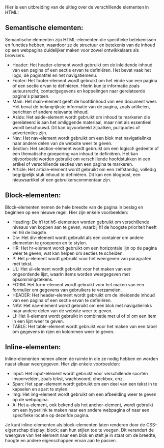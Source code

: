 Hier is een uitbreiding van de uitleg over de verschillende elementen in HTML:

## Semantische elementen:  
Semantische elementen zijn HTML-elementen die specifieke betekenissen en functies hebben, waardoor ze de structuur en betekenis van de inhoud op een webpagina duidelijker maken voor zowel ontwikkelaars als browsers.

- Header: Het header-element wordt gebruikt om de inleidende inhoud van een pagina of een sectie ervan te definiëren. Het bevat vaak het logo, de paginatitel en het navigatiemenu.
- Footer: Het footer-element wordt gebruikt om het einde van een pagina of een sectie ervan te definiëren. Hierin kun je informatie zoals auteursrecht, contactgegevens en koppelingen naar gerelateerde pagina's plaatsen.
- Main: Het main-element geeft de hoofdinhoud van een document weer. Het bevat de belangrijkste informatie van de pagina, zoals artikelen, berichten of andere relevante inhoud.
- Aside: Het aside-element wordt gebruikt om inhoud te markeren die gerelateerd is aan het omliggende materiaal, maar niet als essentieel wordt beschouwd. Dit kan bijvoorbeeld zijbalken, pullquotes of advertenties zijn.
- Nav: Het nav-element wordt gebruikt om een blok met navigatielinks naar andere delen van de website weer te geven.
- Section: Het section-element wordt gebruikt om een logisch gedeelte of een thematische groepering van inhoud te definiëren. Het kan bijvoorbeeld worden gebruikt om verschillende hoofdstukken in een artikel of verschillende secties van een pagina te markeren.
- Article: Het article-element wordt gebruikt om een zelfstandig, volledig begrijpelijk stuk inhoud te definiëren. Dit kan een blogpost, een nieuwsartikel of een gebruikerscommentaar zijn.

## Block-elementen:
Block-elementen nemen de hele breedte van de pagina in beslag en beginnen op een nieuwe regel. Hier zijn enkele voorbeelden:
- Heading: De h1 tot h6-elementen worden gebruikt om verschillende niveaus van koppen aan te geven, waarbij h1 de hoogste prioriteit heeft en h6 de laagste.
- Div: Het div-element wordt gebruikt als een container om andere elementen te groeperen en te stylen.
- HR: Het hr-element wordt gebruikt om een horizontale lijn op de pagina weer te geven, wat kan helpen om secties te scheiden.
- P: Het p-element wordt gebruikt voor het weergeven van paragrafen met tekst.
- UL: Het ul-element wordt gebruikt voor het maken van een ongeordende lijst, waarin items worden weergegeven met opsommingstekens.
- FORM: Het form-element wordt gebruikt voor het maken van een formulier om gegevens van gebruikers te verzamelen.
- HEADER: Het header-element wordt gebruikt om de inleidende inhoud van een pagina of een sectie ervan te definiëren.
- NAV: Het nav-element wordt gebruikt om een blok met navigatielinks naar andere delen van de website weer te geven.
- LI: Het li-element wordt gebruikt in combinatie met ul of ol  om een item in een lijst weer te geven.
- TABLE: Het table-element wordt gebruikt voor het maken van een tabel om gegevens in rijen en kolommen weer te geven.

## Inline-elementen:
Inline-elementen nemen alleen de ruimte in die ze nodig hebben en worden naast elkaar weergegeven. Hier zijn enkele voorbeelden:
- Input: Het input-element wordt gebruikt voor verschillende soorten invoervelden, zoals tekst, wachtwoord, checkbox, enz.
- Span: Het span-element wordt gebruikt om een deel van een tekst in te kapselen en apart te stylen.
- Img: Het img-element wordt gebruikt om een afbeelding weer te geven op de webpagina.
- A: Het a-element, ook bekend als het anchor-element, wordt gebruikt om een hyperlink te maken naar een andere webpagina of naar een specifieke locatie op dezelfde pagina.

Je kunt inline-elementen als block-elementen laten renderen door de CSS-eigenschap display: block; aan hun stijlen toe te voegen. Dit verandert de weergave van het element naar een blok en stelt je in staat om de breedte, hoogte en andere eigenschappen ervan aan te passen.


